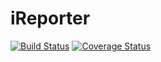 # iReporter

[![Build Status](https://travis-ci.org/chrismatgit/iReporter.svg?branch=master)](https://travis-ci.org/chrismatgit/iReporter)       [![Coverage Status](https://coveralls.io/repos/github/chrismatgit/iReporter/badge.svg?branch=master)](https://coveralls.io/github/chrismatgit/iReporter?branch=master)